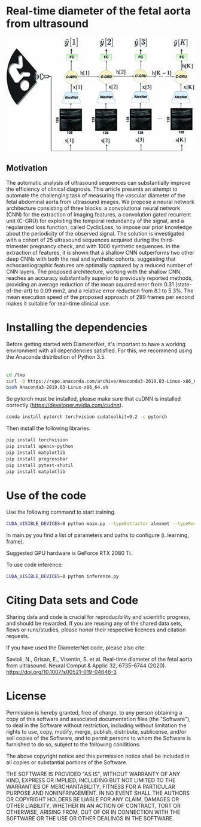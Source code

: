 


# Real-time diameter of the fetal aorta from ultrasound

![Alt text](img/model.gif?raw=true "model")


## Motivation

The automatic analysis of ultrasound sequences can substantially improve the efficiency of clinical diagnosis. This article presents an attempt to automate the challenging task of measuring the vascular diameter of the fetal abdominal aorta from ultrasound images. We propose a neural network architecture consisting of three blocks: a convolutional neural network (CNN) for the extraction of imaging features, a convolution gated recurrent unit (C-GRU) for exploiting the temporal redundancy of the signal, and a regularized loss function, called CyclicLoss, to impose our prior knowledge about the periodicity of the observed signal. The solution is investigated with a cohort of 25 ultrasound sequences acquired during the third-trimester pregnancy check, and with 1000 synthetic sequences. In the extraction of features, it is shown that a shallow CNN outperforms two other deep CNNs with both the real and synthetic cohorts, suggesting that echocardiographic features are optimally captured by a reduced number of CNN layers. The proposed architecture, working with the shallow CNN, reaches an accuracy substantially superior to previously reported methods, providing an average reduction of the mean squared error from 0.31 (state-of-the-art) to 0.09 mm2, and a relative error reduction from 8.1 to 5.3%. The mean execution speed of the proposed approach of 289 frames per second makes it suitable for real-time clinical use.


# Installing the dependencies

Before getting started with DiameterNet, it's important to have a working environment with all dependencies satisfied. For this, we recommend using the Anaconda distribution of Python 3.5. 


```bash

cd /tmp
curl -O https://repo.anaconda.com/archive/Anaconda3-2019.03-Linux-x86_64.sh
bash Anaconda3-2019.03-Linux-x86_64.sh

```

So pytorch must be installed, please make sure that cuDNN is installed correctly (https://developer.nvidia.com/cudnn).

```bash
conda install pytorch torchvision cudatoolkit=9.2 -c pytorch

```

Then install the following libraries.

```bash
pip install torchvision
pip install opencv-python
pip install matplotlib
pip install progressbar
pip install pytest-shutil
pip install matplotlib
```

# Use of the code

Use the following command to start training. 

```bash
CUDA_VISIBLE_DEVICES=0 python main.py --typeExtractor alexnet --typeRecurrent unidir --typeCriterion MSECyclic --typeMeasurement Iamt --typeDataset Real
```
In main.py you find a list of parameters and paths to configure (i. learning, frame).

Suggested GPU hardware is GeForce RTX 2080 Ti.

To use code inference:


```bash
CUDA_VISIBLE_DEVICES=0 python inference.py
```

# Citing Data sets and Code

Sharing data and code is crucial for reproducibility and scientific progress, and should be rewarded. If you are reusing any of the shared data sets, flows or runs/studies, please honor their respective licences and citation requests.

If you have used the DiameterNet code, please also cite:

Savioli, N., Grisan, E., Visentin, S. et al. Real-time diameter of the fetal aorta from ultrasound. Neural Comput & Applic 32, 6735–6744 (2020). https://doi.org/10.1007/s00521-019-04646-3



# License

Permission is hereby granted, free of charge, to any person obtaining a copy of this software and associated documentation files (the "Software"), to deal in the Software without restriction, including without limitation the rights to use, copy, modify, merge, publish, distribute, sublicense, and/or sell copies of the Software, and to permit persons to whom the Software is furnished to do so, subject to the following conditions:

The above copyright notice and this permission notice shall be included in all copies or substantial portions of the Software.

THE SOFTWARE IS PROVIDED "AS IS", WITHOUT WARRANTY OF ANY KIND, EXPRESS OR IMPLIED, INCLUDING BUT NOT LIMITED TO THE WARRANTIES OF MERCHANTABILITY, FITNESS FOR A PARTICULAR PURPOSE AND NONINFRINGEMENT. IN NO EVENT SHALL THE AUTHORS OR COPYRIGHT HOLDERS BE LIABLE FOR ANY CLAIM, DAMAGES OR OTHER LIABILITY, WHETHER IN AN ACTION OF CONTRACT, TORT OR OTHERWISE, ARISING FROM, OUT OF OR IN CONNECTION WITH THE SOFTWARE OR THE USE OR OTHER DEALINGS IN THE SOFTWARE.
